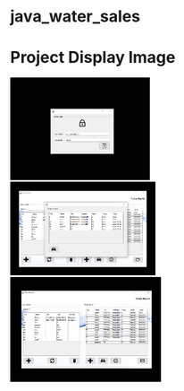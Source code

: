 # java_water_sales

# Project Display Image
<p>
  
<a href="https://github.com/bayrakyunus/java_water_sales/blob/master/screenshots/watersales1.png" target="_blank">
<img src="https://github.com/bayrakyunus/java_water_sales/blob/master/screenshots/watersales1.png" width="250" style="max-width:100%;"></a>

<a href="https://github.com/bayrakyunus/java_water_sales/blob/master/screenshots/watersales3.png" target="_blank">
<img src="https://github.com/bayrakyunus/java_water_sales/blob/master/screenshots/watersales3.png" width="260" style="max-width:100%;"></a>

<a href="https://github.com/bayrakyunus/java_water_sales/blob/master/screenshots/watersales2.png" target="_blank">
<img src="https://github.com/bayrakyunus/java_water_sales/blob/master/screenshots/watersales2.png" width="270" style="max-width:100%;"></a>

</p>
